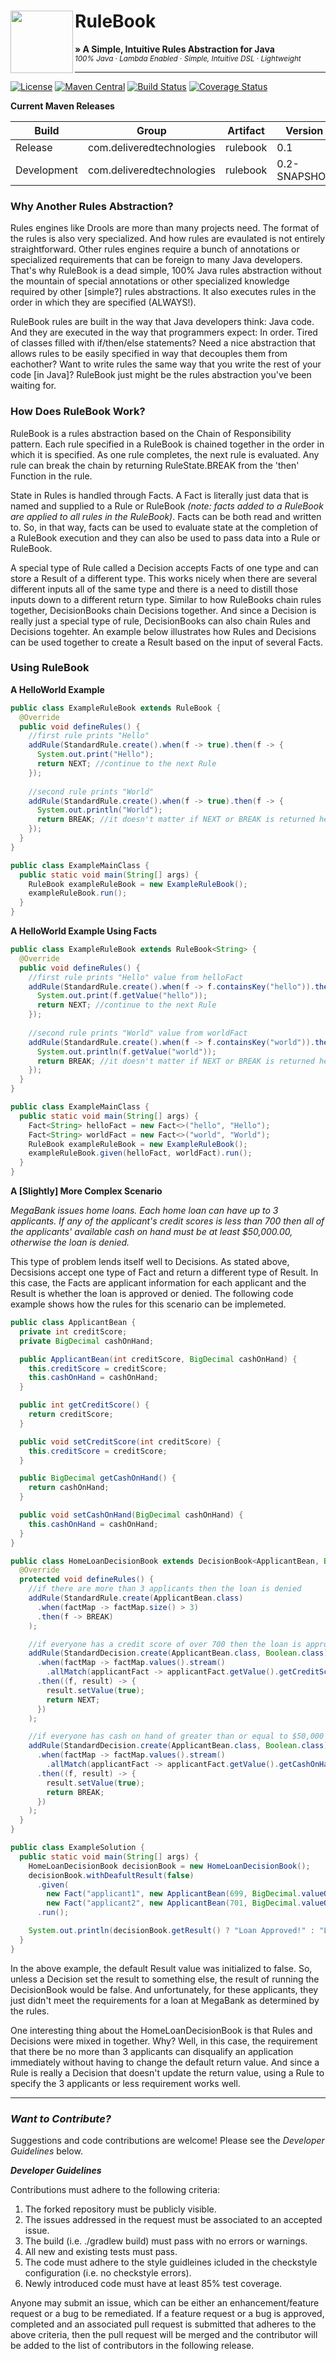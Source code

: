 # RuleBook <img src="https://github.com/Clayton7510/RuleBook/blob/master/LambdaBook.png" height="100" align="left"/>
**&raquo; A Simple, Intuitive Rules Abstraction for Java** <br/><sub> _100% Java_ &middot; _Lambda Enabled_ &middot; _Simple, Intuitive DSL_ &middot; _Lightweight_ </sub>

<hr/>

[![License](https://img.shields.io/badge/License-Apache%202.0-blue.svg)](https://opensource.org/licenses/Apache-2.0) [![Maven Central](https://maven-badges.herokuapp.com/maven-central/com.deliveredtechnologies/rulebook/badge.svg?style=flat)](http://search.maven.org/#artifactdetails|com.deliveredtechnologies|rulebook|0.1|) [![Build Status](https://travis-ci.org/Clayton7510/RuleBook.svg?branch=master&maxAge=600)](https://travis-ci.org/Clayton7510/RuleBook) [![Coverage Status](https://coveralls.io/repos/github/Clayton7510/RuleBook/badge.svg?branch=master&maxAge=600)](https://coveralls.io/github/Clayton7510/RuleBook?branch=master)

**Current Maven Releases**

| Build     | Group                   | Artifact |  Version    |
|---        |---                      |---       |---          |
|Release    |com.deliveredtechnologies|rulebook  |0.1          |
|Development|com.deliveredtechnologies|rulebook  |0.2-SNAPSHOT |

### Why Another Rules Abstraction?
Rules engines like Drools are more than many projects need. The format of the rules is also very specialized. And how rules are evaulated is not entirely straightforward. Other rules engines require a bunch of annotations or specialized requirements that can be foreign to many Java developers. That's why RuleBook is a dead simple, 100% Java rules abstraction without the mountain of special annotations or other specialized knowledge required by other [simple?] rules abstractions. It also executes rules in the order in which they are specified (ALWAYS!). 

RuleBook rules are built in the way that Java developers think: Java code. And they are executed in the way that programmers expect: In order. Tired of classes filled with if/then/else statements? Need a nice abstraction that allows rules to be easily specified in way that decouples them from eachother? Want to write rules the same way that you write the rest of your code [in Java]? RuleBook just might be the rules abstraction you've been waiting for.

### How Does RuleBook Work?
RuleBook is a rules abstraction based on the Chain of Responsibility pattern. Each rule specified in a RuleBook is chained together in the order in which it is specified. As one rule completes, the next rule is evaluated. Any rule can break the chain by returning RuleState.BREAK from the 'then' Function in the rule.

State in Rules is handled through Facts. A Fact is literally just data that is named and supplied to a Rule or RuleBook _(note: facts added to a RuleBook are applied to all rules in the RuleBook)_. Facts can be both read and written to. So, in that way, facts can be used to evaluate state at the completion of a RuleBook execution and they can also be used to pass data into a Rule or RuleBook.

A special type of Rule called a Decision accepts Facts of one type and can store a Result of a different type. This works nicely when there are several different inputs all of the same type and there is a need to distill those inputs down to a different return type. Similar to how RuleBooks chain rules together, DecisionBooks chain Decisions together. And since a Decision is really just a special type of rule, DecisionBooks can also chain Rules and Decisions togehter. An example below illustrates how Rules and Decisions can be used together to create a Result based on the input of several Facts.

### Using RuleBook
**A HelloWorld Example**
```java
public class ExampleRuleBook extends RuleBook {
  @Override
  public void defineRules() {
    //first rule prints "Hello"
    addRule(StandardRule.create().when(f -> true).then(f -> {
      System.out.print("Hello");
      return NEXT; //continue to the next Rule
    });
    
    //second rule prints "World"
    addRule(StandardRule.create().when(f -> true).then(f -> {
      System.out.println("World");
      return BREAK; //it doesn't matter if NEXT or BREAK is returned here since it's the last Rule
    });
  }
}
```
```java
public class ExampleMainClass {
  public static void main(String[] args) {
    RuleBook exampleRuleBook = new ExampleRuleBook();
    exampleRuleBook.run();
  }
}
```
**A HelloWorld Example Using Facts**
```java
public class ExampleRuleBook extends RuleBook<String> {
  @Override
  public void defineRules() {
    //first rule prints "Hello" value from helloFact
    addRule(StandardRule.create().when(f -> f.containsKey("hello")).then(f -> {
      System.out.print(f.getValue("hello"));
      return NEXT; //continue to the next Rule
    });
    
    //second rule prints "World" value from worldFact
    addRule(StandardRule.create().when(f -> f.containsKey("world")).then(f -> {
      System.out.println(f.getValue("world"));
      return BREAK; //it doesn't matter if NEXT or BREAK is returned here since it's the last Rule
    });
  }
}
```
```java
public class ExampleMainClass {
  public static void main(String[] args) {
    Fact<String> helloFact = new Fact<>("hello", "Hello");
    Fact<String> worldFact = new Fact<>("world", "World");
    RuleBook exampleRuleBook = new ExampleRuleBook();
    exampleRuleBook.given(helloFact, worldFact).run();
  }
}
```
**A [Slightly] More Complex Scenario**

_MegaBank issues home loans. Each home loan can have up to 3 applicants. If any of the applicant's credit scores is less than 700 then all of the applicants' available cash on hand must be at least $50,000.00, otherwise the loan is denied._

This type of problem lends itself well to Decisions. As stated above, Decsisions accept one type of Fact and return a different type of Result. In this case, the Facts are applicant information for each applicant and the Result is whether the loan is approved or denied. The following code example shows how the rules for this scenario can be implemeted.

```java
public class ApplicantBean {
  private int creditScore;
  private BigDecimal cashOnHand;

  public ApplicantBean(int creditScore, BigDecimal cashOnHand) {
    this.creditScore = creditScore;
    this.cashOnHand = cashOnHand;
  }

  public int getCreditScore() {
    return creditScore;
  }

  public void setCreditScore(int creditScore) {
    this.creditScore = creditScore;
  }

  public BigDecimal getCashOnHand() {
    return cashOnHand;
  }

  public void setCashOnHand(BigDecimal cashOnHand) {
    this.cashOnHand = cashOnHand;
  }
}
```
```java
public class HomeLoanDecisionBook extends DecisionBook<ApplicantBean, Boolean> {
  @Override
  protected void defineRules() {
    //if there are more than 3 applicants then the loan is denied
    addRule(StandardRule.create(ApplicantBean.class)
      .when(factMap -> factMap.size() > 3)
      .then(f -> BREAK)
    );

    //if everyone has a credit score of over 700 then the loan is approved
    addRule(StandardDecision.create(ApplicantBean.class, Boolean.class)
      .when(factMap -> factMap.values().stream()
        .allMatch(applicantFact -> applicantFact.getValue().getCreditScore() >= 700))
      .then((f, result) -> {
        result.setValue(true);
        return NEXT;
      })
    );

    //if everyone has cash on hand of greater than or equal to $50,000 then the loan is approved
    addRule(StandardDecision.create(ApplicantBean.class, Boolean.class)
      .when(factMap -> factMap.values().stream()
        .allMatch(applicantFact -> applicantFact.getValue().getCashOnHand().compareTo(BigDecimal.valueOf(50000)) >= 0))
      .then((f, result) -> {
        result.setValue(true);
        return BREAK;
      })
    );
  }
}
```
```java
public class ExampleSolution {
  public static void main(String[] args) {
    HomeLoanDecisionBook decisionBook = new HomeLoanDecisionBook();
    decisionBook.withDeafultResult(false)
      .given(
        new Fact("applicant1", new ApplicantBean(699, BigDecimal.valueOf(199))),
        new Fact("applicant2", new ApplicantBean(701, BigDecimal.valueOf(51000))))
      .run();

    System.out.println(decisionBook.getResult() ? "Loan Approved!" : "Loan Denied!");
  }
}
```
In the above example, the default Result value was initialized to false. So, unless a Decision set the result to something else, the result of running the DecisionBook would be false. And unfortunately, for these applicants, they just didn't meet the requirements for a loan at MegaBank as determined by the rules.

One interesting thing about the HomeLoanDecisionBook is that Rules and Decisions were mixed in together. Why? Well, in this case, the requirement that there be no more than 3 applicants can disqualify an application immediately without having to change the default return value. And since a Rule is really a Decision that doesn't update the return value, using a Rule to specify the 3 applicants or less requirement works well.

<hr/>

### _Want to Contribute?_

Suggestions and code contributions are welcome! Please see the _Developer Guidelines_ below.

**_Developer Guidelines_**

Contributions must adhere to the following criteria:

1. The forked repository must be publicly visible.
2. The issues addressed in the request must be associated to an accepted issue.
3. The build (i.e. ./gradlew build) must pass with no errors or warnings.
4. All new and existing tests must pass.
5. The code must adhere to the style guidleines icluded in the checkstyle configuration (i.e. no checkstyle errors).
6. Newly introduced code must have at least 85% test coverage.

Anyone may submit an issue, which can be either an enhancement/feature request or a bug to be remediated. If a feature request or a bug is approved, completed and an associated pull request is submitted that adheres to the above criteria, then the pull request will be merged and the contributor will be added to the list of contributors in the following release.


